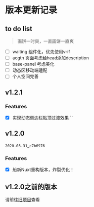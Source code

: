 # 版本更新记录
## to do list
> 画饼一时爽，一直画饼一直爽

- [ ] waiting 组件化，优先使用v-if
- [ ] acgtn 页面考虑给head添加description
- [ ] base-panel 考虑美化
- [ ] 动态区移动端适配
- [ ] 个人空间完善

## v1.2.1
### Features
- [X] 实现动态侧边栏貼顶过渡效果 ``

## v1.2.0
`2020-03-31`_`c7b6976`
### Features
- [X] 船新Nuxt重构版本，炸裂优化！

## v1.2.0之前的版本
请前往[旧项目](https://github.com/Bersder/nameless-blog/blob/master/CHANGE_LOG.md)查看
